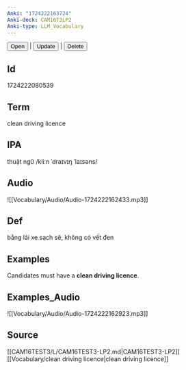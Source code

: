 ```yaml
---
Anki: "1724222163724"
Anki-deck: CAM16T3LP2
Anki-type: LLM_Vocabulary
---
```

<button class="anki-btn-open">Open</button> | <button class="anki-btn-update">Update</button> | <button class="anki-btn-delete">Delete</button>

## Id
1724222080539
## Term
clean driving licence
## IPA
thuật ngữ /kliːn ˈdraɪvɪŋ ˈlaɪsəns/
## Audio
 ![[Vocabulary/Audio/Audio-1724222162433.mp3]]
## Def
 bằng lái xe sạch sẽ, không có vết đen

## Examples
Candidates must have a **clean driving licence**. 

## Examples_Audio
![[Vocabulary/Audio/Audio-1724222162923.mp3]]
## Source
 [[CAM16TEST3/L/CAM16TEST3-LP2.md|CAM16TEST3-LP2]] [[Vocabulary/clean driving licence|clean driving licence]]